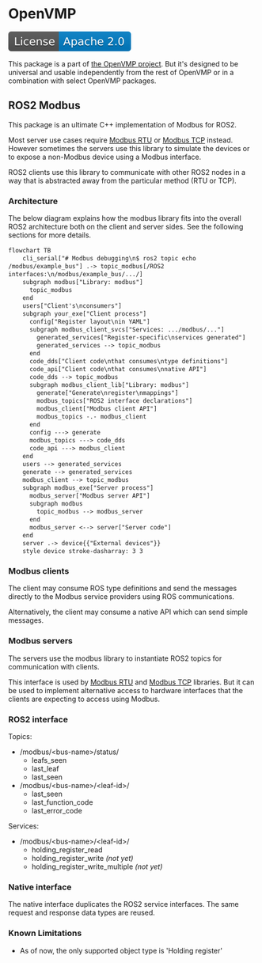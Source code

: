 # OpenVMP

[![License](./license.svg)](./LICENSE.txt)

This package is a part of [the OpenVMP project](https://github.com/openvmp/openvmp).
But it's designed to be universal and usable independently from the rest of OpenVMP or in a combination with select OpenVMP packages.

## ROS2 Modbus

This package is an ultimate C++ implementation of Modbus for ROS2.

Most server use cases require
[Modbus RTU](https://github.com/openvmp/modbus_rtu) or
[Modbus TCP](https://github.com/openvmp/modbus_tcp) instead. However sometimes
the servers use this library to simulate the devices or to expose a non-Modbus
device using a Modbus interface.

ROS2 clients use this library to communicate with other ROS2 nodes in a way
that is abstracted away from the particular method (RTU or TCP).

### Architecture

The below diagram explains how the modbus library fits into the overall ROS2
architecture both on the client and server sides. See the following sections for
more details.

```mermaid
flowchart TB
    cli_serial["# Modbus debugging\n$ ros2 topic echo /modbus/example_bus"] .-> topic_modbus[/ROS2 interfaces:\n/modbus/example_bus/.../]
    subgraph modbus["Library: modbus"]
      topic_modbus
    end
    users["Client's\nconsumers"]
    subgraph your_exe["Client process"]
      config["Register layout\nin YAML"]
      subgraph modbus_client_svcs["Services: .../modbus/..."]
        generated_services["Register-specific\nservices generated"]
        generated_services --> topic_modbus
      end
      code_dds["Client code\nthat consumes\ntype definitions"]
      code_api["Client code\nthat consumes\nnative API"]
      code_dds --> topic_modbus
      subgraph modbus_client_lib["Library: modbus"]
        generate["Generate\nregister\nmappings"]
        modbus_topics["ROS2 interface declarations"]
        modbus_client["Modbus client API"]
        modbus_topics -.- modbus_client
      end
      config ---> generate
      modbus_topics ---> code_dds
      code_api ---> modbus_client
    end
    users --> generated_services
    generate --> generated_services
    modbus_client --> topic_modbus
    subgraph modbus_exe["Server process"]
      modbus_server["Modbus server API"]
      subgraph modbus
        topic_modbus --> modbus_server
      end
      modbus_server <--> server["Server code"]
    end
    server .-> device{{"External devices"}}
    style device stroke-dasharray: 3 3
```

### Modbus clients

The client may consume ROS type definitions and send the messages directly to
the Modbus service providers using ROS communications.

Alternatively, the client may consume a native API which can send simple
messages.

### Modbus servers

The servers use the modbus library to instantiate ROS2 topics for communication
with clients.

This interface is used by [Modbus RTU](https://github.com/openvmp/modbus_rtu)
and [Modbus TCP](https://github.com/openvmp/modbus_tcp) libraries. But it can be
used to implement alternative access to hardware interfaces that the clients are
expecting to access using Modbus.

### ROS2 interface

Topics:

- /modbus/\<bus-name\>/status/
  - leafs_seen
  - last_leaf
  - last_seen
- /modbus/\<bus-name\>/\<leaf-id\>/
  - last_seen
  - last_function_code
  - last_error_code

Services:

- /modbus/\<bus-name\>/\<leaf-id\>/
  - holding_register_read
  - holding_register_write _(not yet)_
  - holding_register_write_multiple _(not yet)_

### Native interface

The native interface duplicates the ROS2 service interfaces.
The same request and response data types are reused.


### Known Limitations

- As of now, the only supported object type is 'Holding register'

